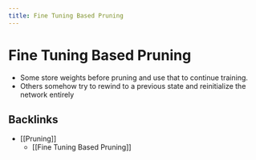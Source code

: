 ```yaml
---
title: Fine Tuning Based Pruning
---
```


# Fine Tuning Based Pruning
- Some store weights before pruning and use that to continue training.
- Others somehow try to rewind to a previous state and reinitialize the network entirely





## Backlinks
* [[Pruning]]
	* [[Fine Tuning Based Pruning]]


